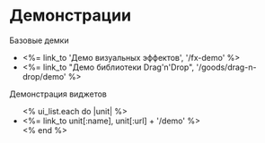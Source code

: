 # Демонстрации

<p>
  <dl>
    <dt>Базовые демки</dt>
    <ul>
      <li><%= link_to 'Демо визуальных эффектов', '/fx-demo' %></li>
      <li><%= link_to "Демо библиотеки Drag'n'Drop",    '/goods/drag-n-drop/demo' %></li>
    </ul>
    <dt>Демонстрация виджетов</dt>
    <ul>
    <% ui_list.each do |unit| %>
      <li><%= link_to unit[:name], unit[:url] + '/demo' %></li>
    <% end %>
    </ul>
  </dl>
</p>
